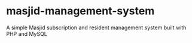 # masjid-management-system
A simple Masjid subscription and resident management system built with PHP and MySQL
